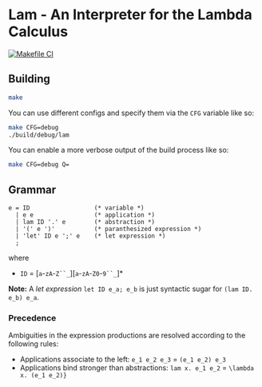 # Lam - An Interpreter for the Lambda Calculus

[![Makefile CI](https://github.com/leissa/lam/actions/workflows/makefile.yml/badge.svg)](https://github.com/leissa/lam/actions/workflows/makefile.yml)

## Building

```sh
make
```
You can use different configs and specify them via the `CFG` variable like so:
```sh
make CFG=debug
./build/debug/lam
```
You can enable a more verbose output of the build process like so:
```sh
make CFG=debug Q=
```

## Grammar

```ebnf
e = ID                  (* variable *)
  | e e                 (* application *)
  | lam ID '.' e        (* abstraction *)
  | '(' e ')'           (* paranthesized expression *)
  | 'let' ID e ';' e    (* let expression *)
  ;
```
where
* `ID` = [`a`-`zA`-`Z``_`][`a`-`zA`-`Z0`-`9``_`]*

**Note:** A *let expression* `let ID e_a; e_b` is just syntactic sugar for `(lam ID. e_b) e_a`.

### Precedence

Ambiguities in the expression productions are resolved according to the following rules:
* Applications associate to the left: `e_1 e_2 e_3` = `(e_1 e_2) e_3`
* Applications bind stronger than abstractions: `lam x. e_1 e_2` = `\lambda x. (e_1 e_2)}`
